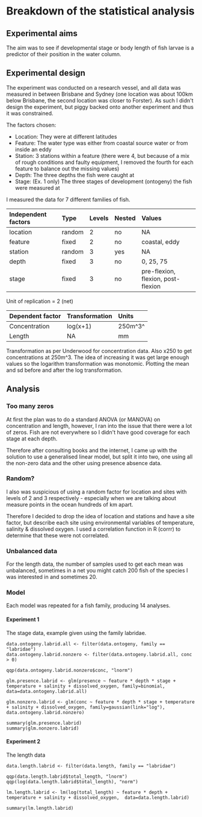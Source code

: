 # Breakdown of the statistical analysis

## Experimental aims

The aim was to see if developmental stage or body length of fish larvae is a predictor of their position in the water column.

## Experimental design

The experiment was conducted on a research vessel, and all data was measured in between Brisbane and Sydney (one location was about 100km below Brisbane, the second location was closer to Forster). As such I didn't design the experiment, but piggy backed onto another experiment and thus it was constrained.

The factors chosen:

- Location: They were at different latitudes
- Feature: The water type was either from coastal source water or from inside an eddy
- Station: 3 stations within a feature (there were 4, but because of a mix of rough conditions and faulty equipment, I removed the fourth for each feature to balance out the missing values)
- Depth: The three depths the fish were caught at
- Stage: (Ex. 1 only) The three stages of development (ontogeny) the fish were measured at


I measured the data for 7 different families of fish.


| Independent factors | Type   | Levels | Nested | Values                             |
|:--------------------|:-------|:-------|:-------|:-----------------------------------|
| location            | random | 2      | no     | NA                                 |
| feature             | fixed  | 2      | no     | coastal, eddy                      |
| station             | random | 3      | yes    | NA                                 |
| depth               | fixed  | 3      | no     | 0, 25, 75                          |
| stage               | fixed  | 3      | no     | pre-flexion, flexion, post-flexion |

Unit of replication = 2 (net)

| Dependent factor | Transformation | Units  |
|:-----------------|:---------------|:-------|
| Concentration    | log(x+1)       | 250m^3^ |
| Length           | NA             | mm     |

Transformation as per Underwood for concentration data. Also x250 to get concentrations at 250m^3. The idea of increasing it was get large enough values so the logarithm transformation was monotomic. Plotting the mean and sd before and after the log transformation.

## Analysis

### Too many zeros
At first the plan was to do a standard ANOVA (or MANOVA) on concentration and length, however, I ran into the issue that there were a lot of zeros. Fish are not everywhere so I didn't have good coverage for each stage at each depth.

Therefore after consulting books and the internet, I came up with the solution to use a generalised linear model, but split it into two, one using all the non-zero data and the other using presence absence data.

### Random?
I also was suspicious of using a random factor for location and sites with levels of 2 and 3 respectively - especially when we are talking about measure points in the ocean hundreds of km apart.

Therefore I decided to drop the idea of location and stations and have a site factor, but describe each site using environmental variables of temperature, salinity & dissolved oxygen. I used a correlation function in R (corrr) to determine that these were not correlated.

### Unbalanced data
For the length data, the number of samples used to get each mean was unbalanced, sometimes in a net you might catch 200 fish of the species I was interested in and sometimes 20.

### Model

Each model was repeated for a fish family, producing 14 analyses.

#### Experiment 1

The stage data, example given using the family labridae.

```
data.ontogeny.labrid.all <- filter(data.ontogeny, family == "labridae")
data.ontogeny.labrid.nonzero <- filter(data.ontogeny.labrid.all, conc > 0)

qqp(data.ontogeny.labrid.nonzero$conc, "lnorm")

glm.presence.labrid <- glm(presence ~ feature * depth * stage + temperature + salinity + dissolved_oxygen, family=binomial, data=data.ontogeny.labrid.all)

glm.nonzero.labrid <- glm(conc ~ feature * depth * stage + temperature + salinity + dissolved_oxygen, family=gaussian(link="log"), data.ontogeny.labrid.nonzero)

summary(glm.presence.labrid)
summary(glm.nonzero.labrid)
```

#### Experiment 2

The length data

```
data.length.labrid <- filter(data.length, family == "labridae")

qqp(data.length.labrid$total_length, "lnorm")
qqp(log(data.length.labrid$total_length), "norm")

lm.length.labrid <- lm(log(total_length) ~ feature * depth + temperature + salinity + dissolved_oxygen,  data=data.length.labrid)

summary(lm.length.labrid)
```
